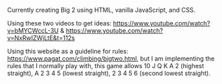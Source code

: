 Currently creating Big 2 using HTML, vanilla JavaScript, and CSS.

Using these two videos to get ideas: https://www.youtube.com/watch?v=bMYCWccL-3U & https://www.youtube.com/watch?v=NxRwIZWjLtE&t=112s

Using this website as a guideline for rules: https://www.pagat.com/climbing/bigtwo.html, but I am implementing the rules that I normally play with, this game allows 10 J Q K A 2 (highest straight), A 2 3 4 5 (lowest straight), 2 3 4 5 6 (second lowest straight). 
